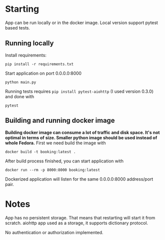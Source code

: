 # Starting

App can be run locally or in the docker image. Local version support pytest based tests.

## Running locally

Install requirements:

`pip install -r requirements.txt`

Start application on port 0.0.0.0:8000

`python main.py`

Running tests requires `pip install pytest-aiohttp` (I used version 0.3.0) and done with

`pytest`

## Building and running docker image

**Building docker image can consume a lot of traffic and disk space. It's not optimal in terms of
size. Smaller python image should be used instead of whole Fedora.** First we need build the image
with

`docker build -t booking:latest .`

After build process finished, you can start application with

`docker run --rm -p 8000:8000 booking:latest`

Dockerized application will listen for the same 0.0.0.0:8000 address/port pair.

# Notes

App has no persistent storage. That means that restarting will start it from scratch. aiohttp app
used as a storage, it supports dictionary protocol.

No authentication or authorization implemented.
